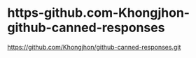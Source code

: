 # https-github.com-Khongjhon-github-canned-responses
https://github.com/Khongjhon/github-canned-responses.git
